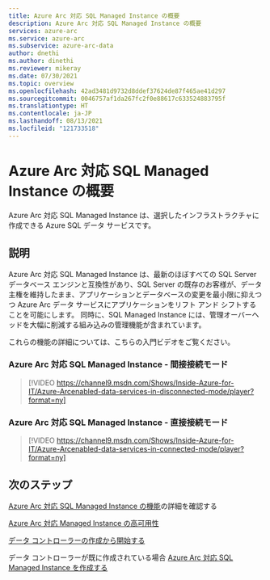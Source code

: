 ```yaml
---
title: Azure Arc 対応 SQL Managed Instance の概要
description: Azure Arc 対応 SQL Managed Instance の概要
services: azure-arc
ms.service: azure-arc
ms.subservice: azure-arc-data
author: dnethi
ms.author: dinethi
ms.reviewer: mikeray
ms.date: 07/30/2021
ms.topic: overview
ms.openlocfilehash: 42ad3481d9732d8ddef37624de87f465ae41d297
ms.sourcegitcommit: 0046757af1da267fc2f0e88617c633524883795f
ms.translationtype: HT
ms.contentlocale: ja-JP
ms.lasthandoff: 08/13/2021
ms.locfileid: "121733518"
---
```

# <a name="azure-arc-enabled-sql-managed-instance-overview"></a>Azure Arc 対応 SQL Managed Instance の概要

Azure Arc 対応 SQL Managed Instance は、選択したインフラストラクチャに作成できる Azure SQL データ サービスです。 


## <a name="description"></a>説明

Azure Arc 対応 SQL Managed Instance は、最新のほぼすべての SQL Server データベース エンジンと互換性があり、SQL Server の既存のお客様が、データ主権を維持したまま、アプリケーションとデータベースの変更を最小限に抑えつつ Azure Arc データ サービスにアプリケーションをリフト アンド シフトすることを可能にします。 同時に、SQL Managed Instance には、管理オーバーヘッドを大幅に削減する組み込みの管理機能が含まれています。 

これらの機能の詳細については、こちらの入門ビデオをご覧ください。

### <a name="azure-arc-enabled-sql-managed-instance---indirect-connected-mode"></a>Azure Arc 対応 SQL Managed Instance - 間接接続モード

> [!VIDEO https://channel9.msdn.com/Shows/Inside-Azure-for-IT/Azure-Arcenabled-data-services-in-disconnected-mode/player?format=ny]

### <a name="azure-arc-enabled-sql-managed-instance---direct-connected-mode"></a>Azure Arc 対応 SQL Managed Instance - 直接接続モード

> [!VIDEO https://channel9.msdn.com/Shows/Inside-Azure-for-IT/Azure-Arcenabled-data-services-in-connected-mode/player?format=ny]

## <a name="next-steps"></a>次のステップ

[Azure Arc 対応 SQL Managed Instance の機能](managed-instance-features.md)の詳細を確認する

[Azure Arc 対応 Managed Instance の高可用性](managed-instance-high-availability.md)

[データ コントローラーの作成から開始する](create-data-controller.md)

データ コントローラーが既に作成されている場合 [Azure Arc 対応 SQL Managed Instance を作成する](create-sql-managed-instance.md)
